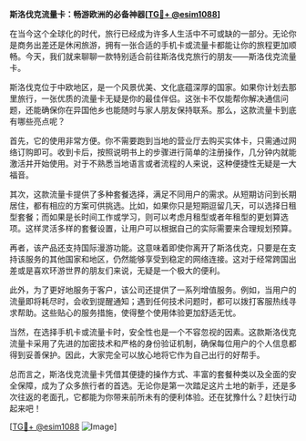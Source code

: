 **斯洛伐克流量卡：畅游欧洲的必备神器[[TG💪+ @esim1088](https://t.me/s/esim1088)]**

在当今这个全球化的时代，旅行已经成为许多人生活中不可或缺的一部分。无论你是商务出差还是休闲旅游，拥有一张合适的手机卡或流量卡都能让你的旅程更加顺畅。今天，我们就来聊聊一款特别适合前往斯洛伐克旅行的朋友——斯洛伐克流量卡。

斯洛伐克位于中欧地区，是一个风景优美、文化底蕴深厚的国家。如果你计划去那里旅行，一张优质的流量卡无疑是你的最佳伴侣。这张卡不仅能帮你解决通信问题，还能确保你在异国他乡也能随时与家人朋友保持联系。那么，这款流量卡到底有哪些亮点呢？

首先，它的使用非常方便。你不需要跑到当地的营业厅去购买实体卡，只需通过网络订购即可。收到卡后，按照说明书上的步骤进行简单的注册操作，几分钟内就能激活并开始使用。对于不熟悉当地语言或者流程的人来说，这种便捷性无疑是一大福音。

其次，这款流量卡提供了多种套餐选择，满足不同用户的需求。从短期访问到长期居住，都有相应的方案可供挑选。比如，如果你只是短期逗留几天，可以选择日租型套餐；而如果是长时间工作或学习，则可以考虑月租型或者年租型的更划算选项。这样灵活多样的套餐设置，让用户可以根据自己的实际需要来合理规划预算。

再者，该产品还支持国际漫游功能。这意味着即使你离开了斯洛伐克，只要是在支持该服务的其他国家和地区，仍然能够享受到稳定的网络连接。这对于经常跨国出差或是喜欢环游世界的朋友们来说，无疑是一个极大的便利。

此外，为了更好地服务于客户，该公司还提供了一系列增值服务。例如，当用户的流量即将耗尽时，会收到提醒通知；遇到任何技术问题时，都可以拨打客服热线寻求帮助。这些贴心的服务措施，使得整个使用体验更加舒适无忧。

当然，在选择手机卡或流量卡时，安全性也是一个不容忽视的因素。这款斯洛伐克流量卡采用了先进的加密技术和严格的身份验证机制，确保每位用户的个人信息都得到妥善保护。因此，大家完全可以放心地将它作为自己出行的好帮手。

总而言之，斯洛伐克流量卡凭借其便捷的操作方式、丰富的套餐种类以及全面的安全保障，成为了众多旅行者的首选。无论你是第一次踏足这片土地的新手，还是多次往返的老面孔，它都能为你带来前所未有的便利体验。还在犹豫什么？赶快行动起来吧！

[[TG💪+ @esim1088](https://t.me/s/esim1088) ![Image](https://i.postimg.cc/4NQfJmqS/Snipaste-2025-05-13-00-14-12.png)]